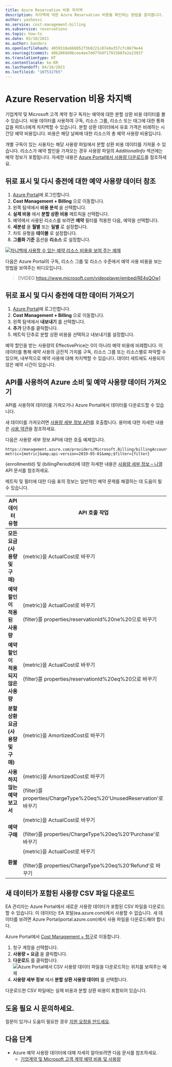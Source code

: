 ```yaml
---
title: Azure Reservation 비용 차지백
description: 차지백에 대한 Azure Reservation 비용을 확인하는 방법을 알아봅니다.
author: yashesvi
ms.service: cost-management-billing
ms.subservice: reservations
ms.topic: how-to
ms.date: 03/10/2021
ms.author: banders
ms.openlocfilehash: 4059318e6b8052f3b0221c87e8a357cfc8679e44
ms.sourcegitcommit: 49b2069d9bcee4ee7dd77b9f1791588fe2a23937
ms.translationtype: HT
ms.contentlocale: ko-KR
ms.lasthandoff: 04/16/2021
ms.locfileid: "107532765"
---
```

# <a name="charge-back-azure-reservation-costs"></a>Azure Reservation 비용 차지백

기업계약 및 Microsoft 고객 계약 청구 독자는 예약에 대한 분할 상환 비용 데이터를 볼 수 있습니다. 비용 데이터를 사용하여 구독, 리소스 그룹, 리소스 또는 태그에 대한 통화 값을 파트너에게 차지백할 수 있습니다. 분할 상환 데이터에서 유효 가격은 비례하는 시간당 예약 비용입니다. 비용은 해당 날짜에 대한 리소스의 총 예약 사용량 비용입니다.

개별 구독이 있는 사용자는 해당 사용량 파일에서 분할 상환 비용 데이터를 가져올 수 있습니다. 리소스가 예약 할인을 가져오는 경우 사용량 파일의 *AdditionalInfo* 섹션에는 예약 정보가 포함됩니다. 자세한 내용은 [Azure Portal에서 사용량 다운로드](../understand/download-azure-daily-usage.md#download-usage-from-the-azure-portal-csv)를 참조하세요.

## <a name="see-reservation-usage-data-for-show-back-and-charge-back"></a>뒤로 표시 및 다시 충전에 대한 예약 사용량 데이터 참조

1. [Azure Portal](https://portal.azure.com)에 로그인합니다.
2. **Cost Management + Billing** 으로 이동합니다. 
3. 왼쪽 탐색에서 **비용 분석** 을 선택합니다. 
4. **실제 비용** 에서 **분할 상환 비용** 메트릭을 선택합니다.
5. 예약에서 사용된 리소스를 보려면 **예약** 필터를 적용한 다음, 예약을 선택합니다.
6. **세분성** 을 **월별** 또는 **일별** 로 설정합니다.
7. 차트 유형을 **테이블** 로 설정합니다.
8. **그룹화 기준** 옵션을 **리소스** 로 설정합니다.

[![차니백에 사용할 수 있는 예약 리소스 비용을 보여 주는 예제](./media/charge-back-usage/amortized-reservation-costs.png)](./media/charge-back-usage/amortized-reservation-costs.png#lightbox)

다음은 Azure Portal의 구독, 리소스 그룹 및 리소스 수준에서 예약 사용 비용을 보는 방법을 보여주는 비디오입니다.

 > [!VIDEO https://www.microsoft.com/videoplayer/embed/RE4sQOw] 

## <a name="get-the-data-for-show-back-and-charge-back"></a>뒤로 표시 및 다시 충전에 대한 데이터 가져오기
1. [Azure Portal](https://portal.azure.com)에 로그인합니다.
2. **Cost Management + Billing** 으로 이동합니다. 
3. 왼쪽 탐색에서 **내보내기** 를 선택합니다. 
4. **추가** 단추를 클릭합니다.
5. 메트릭 단추로 분할 상환 비용을 선택하고 내보내기를 설정합니다.

예약 할인을 받는 사용량의 EffectivePrice는 0이 아니라 예약 비용에 비례합니다. 이 데이터를 통해 예약 사용의 금전적 가치를 구독, 리소스 그룹 또는 리소스별로 파악할 수 있으며, 내부적으로 예약 사용에 대해 차지백할 수 있습니다. 데이터 세트에도 사용되지 않은 예약 시간이 있습니다. 

## <a name="get-azure-consumption-and-reservation-usage-data-using-api"></a>API를 사용하여 Azure 소비 및 예약 사용량 데이터 가져오기

API를 사용하여 데이터를 가져오거나 Azure Portal에서 데이터를 다운로드할 수 있습니다.

새 데이터를 가져오려면 [사용량 세부 정보 API](/rest/api/consumption/usagedetails/list)를 호출합니다. 용어에 대한 자세한 내용은 [사용 약관](../understand/understand-usage.md)을 참조하세요.

다음은 사용량 세부 정보 API에 대한 호출 예제입니다.

```
https://management.azure.com/providers/Microsoft.Billing/billingAccounts/{enrollmentId}/providers/Microsoft.Billing/billingPeriods/{billingPeriodId}/providers/Microsoft.Consumption/usagedetails?metric={metric}&amp;api-version=2019-05-01&amp;$filter={filter}
```

{enrollmentId} 및 {billingPeriodId}에 대한 자세한 내용은 [사용량 세부 정보 – 나열](/rest/api/consumption/usagedetails/list) API 문서를 참조하세요.

메트릭 및 필터에 대한 다음 표의 정보는 일반적인 예약 문제를 해결하는 데 도움이 될 수 있습니다.

| **API 데이터 유형** | API 호출 작업 |
| --- | --- |
| **모든 요금(사용량 및 구매)** | {metric}을 ActualCost로 바꾸기 |
| **예약 할인이 적용된 사용량** | {metric}을 ActualCost로 바꾸기<br><br>{filter}를 properties/reservationId%20ne%20으로 바꾸기 |
| **예약 할인이 적용되지 않은 사용량** | {metric}을 ActualCost로 바꾸기<br><br>{filter}를 properties/reservationId%20eq%20으로 바꾸기 |
| **분할 상환 요금(사용량 및 구매)** | {metric}을 AmortizedCost로 바꾸기 |
| **사용하지 않는 예약 보고서** | {metric}을 AmortizedCost로 바꾸기<br><br>{filter}를 properties/ChargeType%20eq%20'UnusedReservation'로 바꾸기 |
| **예약 구매** | {metric}을 ActualCost로 바꾸기<br><br>{filter}를 properties/ChargeType%20eq%20'Purchase'로 바꾸기  |
| **환불** | {metric}을 ActualCost로 바꾸기<br><br>{filter}를 properties/ChargeType%20eq%20'Refund'로 바꾸기 |

## <a name="download-the-usage-csv-file-with-new-data"></a>새 데이터가 포함된 사용량 CSV 파일 다운로드

EA 관리자는 Azure Portal에서 새로운 사용량 데이터가 포함된 CSV 파일을 다운로드할 수 있습니다. 이 데이터는 EA 포털(ea.azure.com)에서 사용할 수 없습니다. 새 데이터를 보려면 Azure Portal(portal.azure.com)에서 사용 파일을 다운로드해야 합니다.

Azure Portal에서 [Cost Management + 청구](https://portal.azure.com/#blade/Microsoft_Azure_Billing/ModernBillingMenuBlade/BillingAccounts)로 이동합니다.

1. 청구 계정을 선택합니다.
2. **사용량 + 요금** 을 클릭합니다.
3. **다운로드** 를 클릭합니다.  
![Azure Portal에서 CSV 사용량 데이터 파일을 다운로드하는 위치를 보여주는 예제](./media/understand-reserved-instance-usage-ea/portal-download-csv.png)
4. **사용량 세부 정보** 에서 **분할 상환 사용량 데이터** 를 선택합니다.

다운로드한 CSV 파일에는 실제 비용과 분할 상환 비용이 포함되어 있습니다.

## <a name="need-help-contact-us"></a>도움 필요 시 문의하세요.

질문이 있거나 도움이 필요한 경우 [지원 요청을 만드세요](https://portal.azure.com/#blade/Microsoft_Azure_Support/HelpAndSupportBlade/newsupportrequest).

## <a name="next-steps"></a>다음 단계
- Azure 예약 사용량 데이터에 대해 자세히 알아보려면 다음 문서를 참조하세요.
  - [기업계약 및 Microsoft 고객 계약 예약 비용 및 사용량](understand-reserved-instance-usage-ea.md)
 
